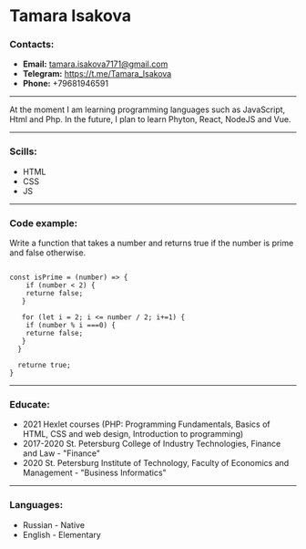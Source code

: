 # Tamara Isakova

### Contacts:
- **Email:** tamara.isakova7171@gmail.com
- **Telegram:** https://t.me/Tamara_Isakova
- **Phone:** +79681946591



*********



At the moment I am learning programming languages ​​such as JavaScript, Html and Php. 
In the future, I plan to learn Phyton, React, NodeJS and Vue.



*********



### Scills:
- HTML
- CSS
- JS



*********



### Code example:

Write a function that takes a number and returns true if the number is prime and false otherwise.



```

const isPrime = (number) => {
	if (number < 2) {
	returne false;
   }
   
   for (let i = 2; i <= number / 2; i+=1) {
	if (number % i ===0) {
	returne false;
   }
  }
  
  returne true;
}

```




*********



### Educate:

- 2021 Hexlet courses (PHP: Programming Fundamentals, 
Basics of HTML, CSS and web design, 
Introduction to programming)
- 2017-2020 St. Petersburg College of Industry Technologies, Finance and Law - "Finance"
- 2020 St. Petersburg Institute of Technology, Faculty of Economics and Management - "Business Informatics"



*********



### Languages:

- Russian - Native
- English - Elementary